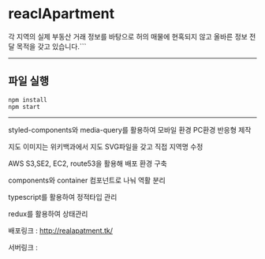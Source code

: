 # reaclApartment 

각 지역의 실제 부동산 거래 정보를 바탕으로 허의 매물에 현혹되지 않고 올바른 정보 전달 목적을 갖고 있습니다.```

---

## 파일 실행

```
npm install
npm start
```
---

styled-components와 media-query를 활용하여 모바일 환경 PC환경 반응형 제작

지도 이미지는 위키백과에서 지도 SVG파일을 갖고 직접 지역명 수정

AWS S3,SE2, EC2, route53을 활용해 배포 환경 구축

components와 container 컴포넌트로 나눠 역활 분리

typescript를 활용하여 정적타입 관리

redux를 활용하여 상태관리

배포링크 : http://realapatment.tk/

서버링크 : 
